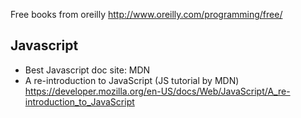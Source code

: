 Free books from oreilly
http://www.oreilly.com/programming/free/

## Javascript
* Best Javascript doc site: MDN
* A re-introduction to JavaScript (JS tutorial by MDN) https://developer.mozilla.org/en-US/docs/Web/JavaScript/A_re-introduction_to_JavaScript
